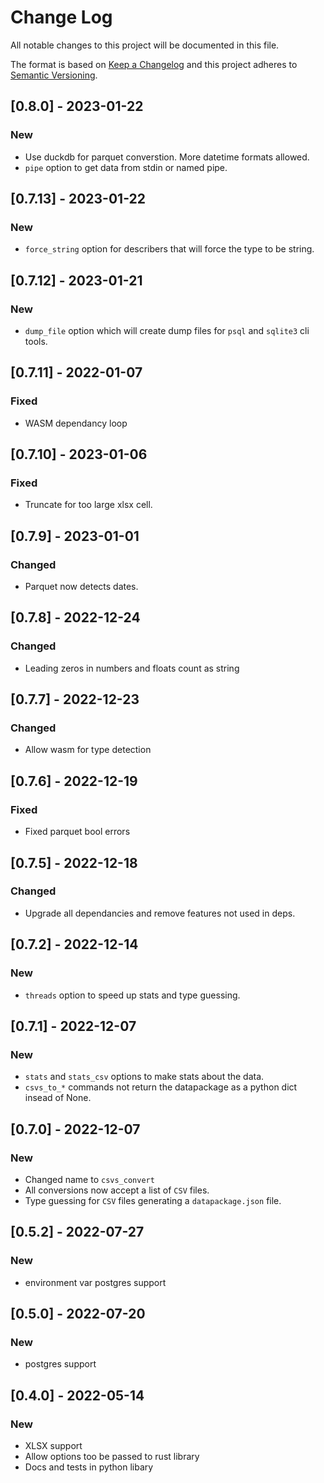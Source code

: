 
# Change Log
All notable changes to this project will be documented in this file.
 
The format is based on [Keep a Changelog](http://keepachangelog.com/)
and this project adheres to [Semantic Versioning](http://semver.org/).

## [0.8.0] - 2023-01-22

### New

- Use duckdb for parquet converstion. More datetime formats allowed.
- `pipe` option to get data from stdin or named pipe.

## [0.7.13] - 2023-01-22

### New

- `force_string` option for describers that will force the type to be string.

## [0.7.12] - 2023-01-21

### New

- `dump_file` option which will create dump files for `psql` and `sqlite3` cli tools.

## [0.7.11] - 2022-01-07

### Fixed

- WASM dependancy loop

## [0.7.10] - 2023-01-06

### Fixed

- Truncate for too large xlsx cell.

## [0.7.9] - 2023-01-01

### Changed

- Parquet now detects dates.

## [0.7.8] - 2022-12-24

### Changed

- Leading zeros in numbers and floats count as string

## [0.7.7] - 2022-12-23

### Changed

- Allow wasm for type detection

## [0.7.6] - 2022-12-19

### Fixed

- Fixed parquet bool errors

## [0.7.5] - 2022-12-18

### Changed

- Upgrade all dependancies and remove features not used in deps. 

## [0.7.2] - 2022-12-14

### New

- `threads` option to speed up stats and type guessing.

## [0.7.1] - 2022-12-07

### New

- `stats` and `stats_csv` options to make stats about the data.
- `csvs_to_*` commands not return the datapackage as a python dict insead of None.

## [0.7.0] - 2022-12-07

### New

- Changed name to `csvs_convert`
- All conversions now accept a list of `CSV` files.
- Type guessing for `CSV` files generating a `datapackage.json` file.

## [0.5.2] - 2022-07-27

### New

- environment var postgres support

## [0.5.0] - 2022-07-20

### New

- postgres support 

## [0.4.0] - 2022-05-14

### New

- XLSX support 
- Allow options too be passed to rust library
- Docs and tests in python libary